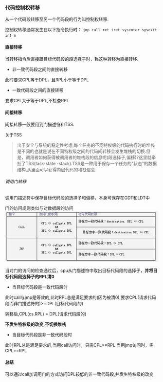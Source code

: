 ### 代码控制权转移
从一个代码段转移至另一个代码段的行为叫控制权转移.

控制权转移通常发生在以下指令执行时：
`jmp call ret iret sysenter sysexit int n`

#### 直接转移

当转移指令后直接跟目标代码段的段选择子时，称这种转移为直接转移.

- 非一致代码段之间的直接转移

此时要求CPL等于DPL，且RPL小于等于DPL

- 一致代码段之间的直接转移


要求CPL大于等于DPL,不检查RPL

#### 间接转移
间接转移一般要用到门描述符和TSS.

关于TSS
> 出于安全与系统的稳定性考虑,每个任务的不同特权级的代码执行时的堆栈是不同的也就是说在不同特权级之间的代码间转移会发生堆栈的切换.但是，调用者如何获得被调用者的堆栈段的信息呢(段选择子,偏移)?这里就牵扯了TSS(task-state
  -stack).TSS是一种用于保存一个任务的"状态"的数据结构,从里面可以获得内层代码的堆栈信息.

###### 调用门转移

调用门描述符中保存目标代码段的选择子和偏移，本身可保存在GDT和LDT中

门的访问规则类似与对数据段的访问
![gate](./pictures/gate.gif)

当对门的访问的检查通过后，cpu从门描述符中取出目标代码段的选择子，**并将目标代码段选择子的RPL清0**

- 当目标代码段是一致代码段时

此时call与jmp是等效的,此时RPL总是满足要求的(因为被清0),要求CPL(请求代码段而非门描述符的)>=DPL(目标代码段的)

转移后,CPL(cs.RPL) = DPL(请求代码段的)

**不发生特权级的改变,不切换堆栈**

- 当目标代码段是非一致代码段时

此时RPL总是满足要求的,当用call访问时，只需CPL>=RPL
当用jmp访问时，需CPL==RPL

#### 总结
可以通过call加调用门的方式访问DPL较低的非一致代码段,并发生特权级的改变
